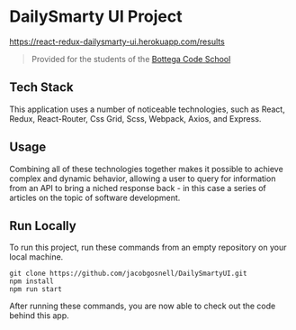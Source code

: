 # DailySmarty UI Project

https://react-redux-dailysmarty-ui.herokuapp.com/results

> Provided for the students of the [Bottega Code School](https://bottega.tech/)

## Tech Stack

This application uses a number of noticeable technologies, such as React, Redux, React-Router, Css Grid, Scss, Webpack, Axios, and Express.

## Usage

Combining all of these technologies together makes it possible to achieve complex and dynamic behavior, allowing a user to query for information from an API to bring a niched response back - in this case a series of articles on the topic of software development.

## Run Locally

To run this project, run these commands from an empty repository on your local machine.
 
```
git clone https://github.com/jacobgosnell/DailySmartyUI.git
npm install
npm run start
```

After running these commands, you are now able to check out the code behind this app.

